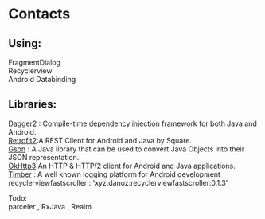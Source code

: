 # Contacts
 <h2>Using:</h2>
<p style="text-align: justify;">FragmentDialog<br />Recyclerview<br />Android Databinding</p>
<h2><a id="user-content-libraries" class="anchor" href="https://github.com/sasan44/WeatherApp#libraries" aria-hidden="true"></a>Libraries:</h2>
<p><a href="https://github.com/google/dagger">Dagger2</a>&nbsp;:&nbsp;Compile-time&nbsp;<a href="http://en.wikipedia.org/wiki/Dependency_injection" rel="nofollow">dependency injection</a>&nbsp;framework for both Java and Android.<br /><a href="http://square.github.io/retrofit/" rel="nofollow">Retrofit2</a>:A REST Client for Android and Java by Square.<br /><a href="https://github.com/google/gson">Gson</a>&nbsp;:&nbsp;A Java library that can be used to convert Java Objects into their JSON representation.&nbsp;<br /><a href="https://github.com/square/okhttp">OkHttp3</a>:An HTTP &amp; HTTP/2 client for Android and Java applications.&nbsp;<br /><a href="https://github.com/JakeWharton/timber">Timber</a>&nbsp;: A&nbsp;well known logging platform for Android development&nbsp;&nbsp;<br />recyclerviewfastscroller : 'xyz.danoz:recyclerviewfastscroller:0.1.3'</p>
<p>Todo:<br />parceler ,&nbsp;RxJava ,&nbsp;Realm&nbsp;</p>
